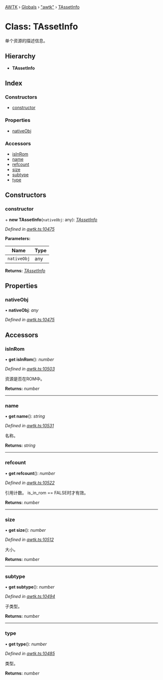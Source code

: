 [AWTK](../README.md) › [Globals](../globals.md) › ["awtk"](../modules/_awtk_.md) › [TAssetInfo](_awtk_.tassetinfo.md)

# Class: TAssetInfo

单个资源的描述信息。

## Hierarchy

* **TAssetInfo**

## Index

### Constructors

* [constructor](_awtk_.tassetinfo.md#constructor)

### Properties

* [nativeObj](_awtk_.tassetinfo.md#nativeobj)

### Accessors

* [isInRom](_awtk_.tassetinfo.md#isinrom)
* [name](_awtk_.tassetinfo.md#name)
* [refcount](_awtk_.tassetinfo.md#refcount)
* [size](_awtk_.tassetinfo.md#size)
* [subtype](_awtk_.tassetinfo.md#subtype)
* [type](_awtk_.tassetinfo.md#type)

## Constructors

###  constructor

\+ **new TAssetInfo**(`nativeObj`: any): *[TAssetInfo](_awtk_.tassetinfo.md)*

*Defined in [awtk.ts:10475](https://github.com/zlgopen/awtk-binding/blob/d723364/tools/code_gen/js/output/awtk.ts#L10475)*

**Parameters:**

Name | Type |
------ | ------ |
`nativeObj` | any |

**Returns:** *[TAssetInfo](_awtk_.tassetinfo.md)*

## Properties

###  nativeObj

• **nativeObj**: *any*

*Defined in [awtk.ts:10475](https://github.com/zlgopen/awtk-binding/blob/d723364/tools/code_gen/js/output/awtk.ts#L10475)*

## Accessors

###  isInRom

• **get isInRom**(): *number*

*Defined in [awtk.ts:10503](https://github.com/zlgopen/awtk-binding/blob/d723364/tools/code_gen/js/output/awtk.ts#L10503)*

资源是否在ROM中。

**Returns:** *number*

___

###  name

• **get name**(): *string*

*Defined in [awtk.ts:10531](https://github.com/zlgopen/awtk-binding/blob/d723364/tools/code_gen/js/output/awtk.ts#L10531)*

名称。

**Returns:** *string*

___

###  refcount

• **get refcount**(): *number*

*Defined in [awtk.ts:10522](https://github.com/zlgopen/awtk-binding/blob/d723364/tools/code_gen/js/output/awtk.ts#L10522)*

引用计数。
is\_in\_rom == FALSE时才有效。

**Returns:** *number*

___

###  size

• **get size**(): *number*

*Defined in [awtk.ts:10512](https://github.com/zlgopen/awtk-binding/blob/d723364/tools/code_gen/js/output/awtk.ts#L10512)*

大小。

**Returns:** *number*

___

###  subtype

• **get subtype**(): *number*

*Defined in [awtk.ts:10494](https://github.com/zlgopen/awtk-binding/blob/d723364/tools/code_gen/js/output/awtk.ts#L10494)*

子类型。

**Returns:** *number*

___

###  type

• **get type**(): *number*

*Defined in [awtk.ts:10485](https://github.com/zlgopen/awtk-binding/blob/d723364/tools/code_gen/js/output/awtk.ts#L10485)*

类型。

**Returns:** *number*
